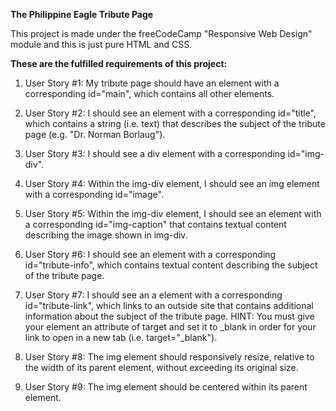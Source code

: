 **The Philippine Eagle Tribute Page**

This project is made under the freeCodeCamp "Responsive Web Design" module and this is just pure HTML and CSS.

**These are the fulfilled requirements of this project:**

1) User Story #1: My tribute page should have an element with a corresponding id="main", which contains all other elements.

2) User Story #2: I should see an element with a corresponding id="title", which contains a string (i.e. text) that describes the subject of the tribute page (e.g. "Dr. Norman Borlaug").

3) User Story #3: I should see a div element with a corresponding id="img-div".

4) User Story #4: Within the img-div element, I should see an img element with a corresponding id="image".

5) User Story #5: Within the img-div element, I should see an element with a corresponding id="img-caption" that contains textual content describing the image shown in img-div.

6) User Story #6: I should see an element with a corresponding id="tribute-info", which contains textual content describing the subject of the tribute page.

7) User Story #7: I should see an a element with a corresponding id="tribute-link", which links to an outside site that contains additional information about the subject of the tribute page. HINT: You must give your element an attribute of target and set it to _blank in order for your link to open in a new tab (i.e. target="_blank").

8) User Story #8: The img element should responsively resize, relative to the width of its parent element, without exceeding its original size.

9) User Story #9: The img element should be centered within its parent element.
